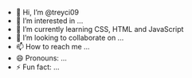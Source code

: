 - 👋 Hi, I’m @treyci09
- 👀 I’m interested in ...
- 🌱 I’m currently learning CSS, HTML and JavaScript
- 💞️ I’m looking to collaborate on ...
- 📫 How to reach me ...
- 😄 Pronouns: ...
- ⚡ Fun fact: ...

<!---
treyci09/treyci09 is a ✨ special ✨ repository because its `README.md` (this file) appears on your GitHub profile.
You can click the Preview link to take a look at your changes.
--->
